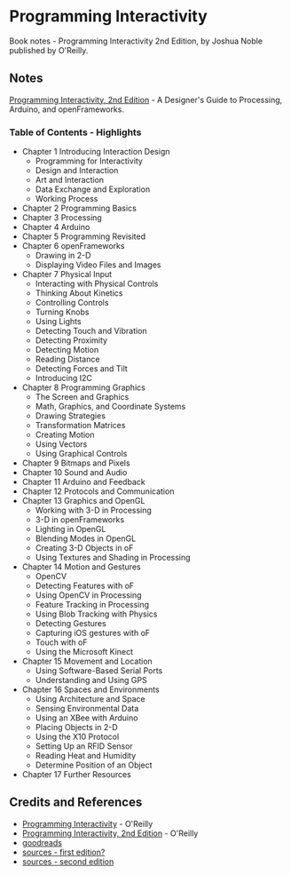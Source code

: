 # Programming Interactivity

Book notes - Programming Interactivity 2nd Edition, by Joshua Noble published by O'Reilly.

## Notes

[Programming Interactivity, 2nd Edition](https://learning.oreilly.com/library/view/programming-interactivity-2nd/9781449321482/) - A Designer's Guide to Processing, Arduino, and openFrameworks.

### Table of Contents - Highlights

* Chapter 1 Introducing Interaction Design
  * Programming for Interactivity
  * Design and Interaction
  * Art and Interaction
  * Data Exchange and Exploration
  * Working Process
* Chapter 2 Programming Basics
* Chapter 3 Processing
* Chapter 4 Arduino
* Chapter 5 Programming Revisited
* Chapter 6 openFrameworks
  * Drawing in 2-D
  * Displaying Video Files and Images
* Chapter 7 Physical Input
  * Interacting with Physical Controls
  * Thinking About Kinetics
  * Controlling Controls
  * Turning Knobs
  * Using Lights
  * Detecting Touch and Vibration
  * Detecting Proximity
  * Detecting Motion
  * Reading Distance
  * Detecting Forces and Tilt
  * Introducing I2C
* Chapter 8 Programming Graphics
  * The Screen and Graphics
  * Math, Graphics, and Coordinate Systems
  * Drawing Strategies
  * Transformation Matrices
  * Creating Motion
  * Using Vectors
  * Using Graphical Controls
* Chapter 9 Bitmaps and Pixels
* Chapter 10 Sound and Audio
* Chapter 11 Arduino and Feedback
* Chapter 12 Protocols and Communication
* Chapter 13 Graphics and OpenGL
  * Working with 3-D in Processing
  * 3-D in openFrameworks
  * Lighting in OpenGL
  * Blending Modes in OpenGL
  * Creating 3-D Objects in oF
  * Using Textures and Shading in Processing
* Chapter 14 Motion and Gestures
  * OpenCV
  * Detecting Features with oF
  * Using OpenCV in Processing
  * Feature Tracking in Processing
  * Using Blob Tracking with Physics
  * Detecting Gestures
  * Capturing iOS gestures with oF
  * Touch with oF
  * Using the Microsoft Kinect
* Chapter 15 Movement and Location
  * Using Software-Based Serial Ports
  * Understanding and Using GPS
* Chapter 16 Spaces and Environments
  * Using Architecture and Space
  * Sensing Environmental Data
  * Using an XBee with Arduino
  * Placing Objects in 2-D
  * Using the X10 Protocol
  * Setting Up an RFID Sensor
  * Reading Heat and Humidity
  * Determine Position of an Object
* Chapter 17 Further Resources

## Credits and References

* [Programming Interactivity](https://learning.oreilly.com/library/view/programming-interactivity/9780596800598/) - O'Reilly
* [Programming Interactivity, 2nd Edition](https://learning.oreilly.com/library/view/programming-interactivity-2nd/9781449321482/) - O'Reilly
* [goodreads](https://www.goodreads.com/book/show/12493074-programming-interactivity)
* [sources - first edition?](https://github.com/joshuajnoble/Programming-Interactivity-Code)
* [sources - second edition](https://resources.oreilly.com/examples/0636920021735/)
